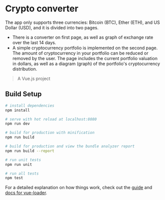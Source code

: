 # Crypto converter

The app only supports three currencies: Bitcoin (BTC), Ether (ETH), and US Dollar (USD), and it is divided into two pages.

- There is a converter on first page, as well as graph of exchange rate over the last 14 days.
- A simple cryptocurrency portfolio is implemented on the second page. The amount of cryptocurrency in your portfolio can be reduced or removed by the user. The page includes the current portfolio valuation in dollars, as well as a diagram (graph) of the portfolio's cryptocurrency distribution.

> A Vue.js project

## Build Setup

```bash
# install dependencies
npm install

# serve with hot reload at localhost:8080
npm run dev

# build for production with minification
npm run build

# build for production and view the bundle analyzer report
npm run build --report

# run unit tests
npm run unit

# run all tests
npm test
```

For a detailed explanation on how things work, check out the [guide](http://vuejs-templates.github.io/webpack/) and [docs for vue-loader](http://vuejs.github.io/vue-loader).
